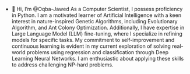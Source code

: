 - 👋 Hi, I’m @Oqba-Jawed
As a Computer Scientist, I possess proficiency in Python. I am a motivated learner of Artificial Intelligence with
a keen interest in nature-inspired Genetic Algorithms, including Evolutionary Algorithm, and Ant Colony Optimization.
Additionally, I have expertise in Large Language Model (LLM) fine-tuning, where I specialize in refining models for specific
tasks. My commitment to self-improvement and continuous learning is evident in my current exploration of solving real-
world problems using regression and classification through Deep Learning Neural Networks. I am enthusiastic about
applying these skills to address challenging NP-hard problems.
